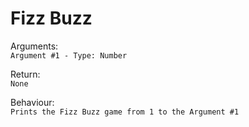 # Fizz Buzz

Arguments:  
```Argument #1 - Type: Number```
  
Return:  
```None```
  
Behaviour:  
```Prints the Fizz Buzz game from 1 to the Argument #1```

